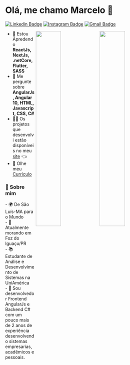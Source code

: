 # Olá, me chamo Marcelo 👋

[![Linkedin Badge](https://img.shields.io/badge/LinkedIn-0077B5?style=for-the-badge&logo=linkedin&logoColor=white)](https://www.linkedin.com/in/marcelo-fortes-608328144/)
[![Instagram Badge](https://img.shields.io/badge/Instagram-E4405F?style=for-the-badge&logo=instagram&logoColor=white)](https://www.instagram.com/mfortesgc/)
[![Gmail Badge](https://img.shields.io/badge/Gmail-D14836?style=for-the-badge&logo=gmail&logoColor=white)](mailto:marcelofortes306@gmail.com)

[<img align="right" width="40%" src="https://github-readme-stats-ouuan.vercel.app/api?username=marcelofortesgc&theme=dark&show_icons=true">](https://metrics.lecoq.io/marcelofortesgc#gh-dark-mode-only)
[<img align="right" width="40%" src="https://github-readme-stats-ouuan.vercel.app/api?username=marcelofortesgc&show_icons=true">](https://metrics.lecoq.io/marcelofortesgc#gh-light-mode-only)

- 🌱 Estou Apredendo **ReactJs, NextJs, .netCore, Flutter, SASS**
- 💬 Me pergunte sobre **AngularJs, Angular 10, HTML, Javascript, CSS, C#**
- 👨‍💻 Os projetos que desenvolvi estão disponíveis no meu [site](https://marcelofortes.netlify.app/) 👈
- 📄 Olhe meu [Currículo](https://drive.google.com/file/d/1uGdJTxNwdDUo-xIFwdpOsmb7dxASQ7pe/view?usp=sharing)

<h3>📕 Sobre mim</h3>
- 🌍 De São Luís-MA para o Mundo</br>
- 🚩 Atualmente morando em Foz do Iguaçu/PR</br>
- 📚 Estudante de Análise e Desenvolvimento de Sistemas na UniAmérica</br>
- 👤 Sou desenvolvedor Frontend AngularJs e Backend C# com um pouco mais de 2 anos de experiência desenvolvendo sistemas empresarias, acadêmicos e pessoais.</br>
